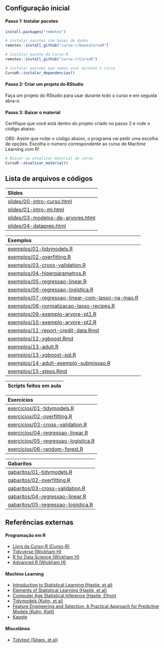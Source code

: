 
<!-- README.md is generated from README.Rmd. Please edit that file -->

## Configuração inicial

#### Passo 1: Instalar pacotes

``` r
install.packages("remotes")

# instalar pacotes com bases de dados
remotes::install_github("curso-r/basesCursoR")

# instalar pacote da Curso-R
remotes::install_github("curso-r/CursoR")

# instalar pacotes que vamos usar durante o curso
CursoR::instalar_dependencias()
```

#### Passo 2: Criar um projeto do RStudio

Faça um projeto do RStudio para usar durante todo o curso e em seguida
abra-o.

#### Passo 3: Baixar o material

Certifique que você está dentro do projeto criado no passo 2 e rode o
código abaixo.

OBS: Assim que rodar o código abaixo, o programa vai pedir uma escolha
de opções. Escolha o número correspondente ao curso de Machine Learning
com R\!

``` r
# Baixar ou atualizar material do curso
CursoR::atualizar_material()
```

## Lista de arquivos e códigos

| Slides                                                                                                                    |
| :------------------------------------------------------------------------------------------------------------------------ |
| <a href='https://curso-r.github.io/main-intro-ml/slides/00-intro-curso.html'>slides/00-intro-curso.html</a>               |
| <a href='https://curso-r.github.io/main-intro-ml/slides/01-intro-ml.html'>slides/01-intro-ml.html</a>                     |
| <a href='https://curso-r.github.io/main-intro-ml/slides/03-modelos-de-arvores.html'>slides/03-modelos-de-arvores.html</a> |
| <a href='https://curso-r.github.io/main-intro-ml/slides/04-dataprep.html'>slides/04-dataprep.html</a>                     |

| Exemplos                                                                                                                                              |
| :---------------------------------------------------------------------------------------------------------------------------------------------------- |
| <a href='https://curso-r.github.io/main-intro-ml/exemplos/01-tidymodels.R'>exemplos/01-tidymodels.R</a>                                               |
| <a href='https://curso-r.github.io/main-intro-ml/exemplos/02-overfitting.R'>exemplos/02-overfitting.R</a>                                             |
| <a href='https://curso-r.github.io/main-intro-ml/exemplos/03-cross-validation.R'>exemplos/03-cross-validation.R</a>                                   |
| <a href='https://curso-r.github.io/main-intro-ml/exemplos/04-hiperparametros.R'>exemplos/04-hiperparametros.R</a>                                     |
| <a href='https://curso-r.github.io/main-intro-ml/exemplos/05-regressao-linear.R'>exemplos/05-regressao-linear.R</a>                                   |
| <a href='https://curso-r.github.io/main-intro-ml/exemplos/06-regressao-logistica.R'>exemplos/06-regressao-logistica.R</a>                             |
| <a href='https://curso-r.github.io/main-intro-ml/exemplos/07-regressao-linear-com-lasso-na-mao.R'>exemplos/07-regressao-linear-com-lasso-na-mao.R</a> |
| <a href='https://curso-r.github.io/main-intro-ml/exemplos/08-normalizacao-lasso-recipes.R'>exemplos/08-normalizacao-lasso-recipes.R</a>               |
| <a href='https://curso-r.github.io/main-intro-ml/exemplos/09-exemplo-arvore-pt1.R'>exemplos/09-exemplo-arvore-pt1.R</a>                               |
| <a href='https://curso-r.github.io/main-intro-ml/exemplos/10-exemplo-arvore-pt2.R'>exemplos/10-exemplo-arvore-pt2.R</a>                               |
| <a href='https://curso-r.github.io/main-intro-ml/exemplos/11-report-credit-data.Rmd'>exemplos/11-report-credit-data.Rmd</a>                           |
| <a href='https://curso-r.github.io/main-intro-ml/exemplos/12-xgboost.Rmd'>exemplos/12-xgboost.Rmd</a>                                                 |
| <a href='https://curso-r.github.io/main-intro-ml/exemplos/13-adult.R'>exemplos/13-adult.R</a>                                                         |
| <a href='https://curso-r.github.io/main-intro-ml/exemplos/13-xgboost-sql.R'>exemplos/13-xgboost-sql.R</a>                                             |
| <a href='https://curso-r.github.io/main-intro-ml/exemplos/14-adult-exemplo-submissao.R'>exemplos/14-adult-exemplo-submissao.R</a>                     |
| <a href='https://curso-r.github.io/main-intro-ml/exemplos/15-steps.Rmd'>exemplos/15-steps.Rmd</a>                                                     |

| Scripts feitos em aula |
| :--------------------- |

| Exercícios                                                                                                                    |
| :---------------------------------------------------------------------------------------------------------------------------- |
| <a href='https://curso-r.github.io/main-intro-ml/exercicios/01-tidymodels.R'>exercicios/01-tidymodels.R</a>                   |
| <a href='https://curso-r.github.io/main-intro-ml/exercicios/02-overfitting.R'>exercicios/02-overfitting.R</a>                 |
| <a href='https://curso-r.github.io/main-intro-ml/exercicios/03-cross-validation.R'>exercicios/03-cross-validation.R</a>       |
| <a href='https://curso-r.github.io/main-intro-ml/exercicios/04-regressao-linear.R'>exercicios/04-regressao-linear.R</a>       |
| <a href='https://curso-r.github.io/main-intro-ml/exercicios/05-regressao-logistica.R'>exercicios/05-regressao-logistica.R</a> |
| <a href='https://curso-r.github.io/main-intro-ml/exercicios/06-random-forest.R'>exercicios/06-random-forest.R</a>             |

| Gabaritos                                                                                                                   |
| :-------------------------------------------------------------------------------------------------------------------------- |
| <a href='https://curso-r.github.io/main-intro-ml/gabaritos/01-tidymodels.R'>gabaritos/01-tidymodels.R</a>                   |
| <a href='https://curso-r.github.io/main-intro-ml/gabaritos/02-overfitting.R'>gabaritos/02-overfitting.R</a>                 |
| <a href='https://curso-r.github.io/main-intro-ml/gabaritos/03-cross-validation.R'>gabaritos/03-cross-validation.R</a>       |
| <a href='https://curso-r.github.io/main-intro-ml/gabaritos/04-regressao-linear.R'>gabaritos/04-regressao-linear.R</a>       |
| <a href='https://curso-r.github.io/main-intro-ml/gabaritos/05-regressao-logistica.R'>gabaritos/05-regressao-logistica.R</a> |

## Referências externas

#### Programação em R

  - [Livro da Curso-R (Curso-R)](https://livro.curso-r.com/)
  - [Tidyverse (Wickham H)](https://www.tidyverse.org/)
  - [R for Data Science (Wickham H)](https://r4ds.had.co.nz/)
  - [Advanced R (Wickham H)](https://adv-r.hadley.nz/)

#### Machine Learning

  - [Introduction to Statistical Learning (Hastie, et
    al)](http://faculty.marshall.usc.edu/gareth-james/ISL/ISLR%20Seventh%20Printing.pdf)
  - [Elements of Statistical Learning (Hastie, et
    al)](https://web.stanford.edu/~hastie/Papers/ESLII.pdf)
  - [Computer Age Statistical Inference (Hastie,
    Efron)](https://web.stanford.edu/~hastie/CASI_files/PDF/casi.pdf)
  - [Tidymodels (Kuhn, et al)](https://www.tidymodels.org/)
  - [Feature Engineering and Selection: A Practical Approach for
    Predictive Models (Kuhn, Kjell)](http://www.feat.engineering/)
  - [Kaggle](https://www.kaggle.com/)

#### Miscelânea

  - [Tidytext (Silges, et al)](https://www.tidytextmining.com/)
